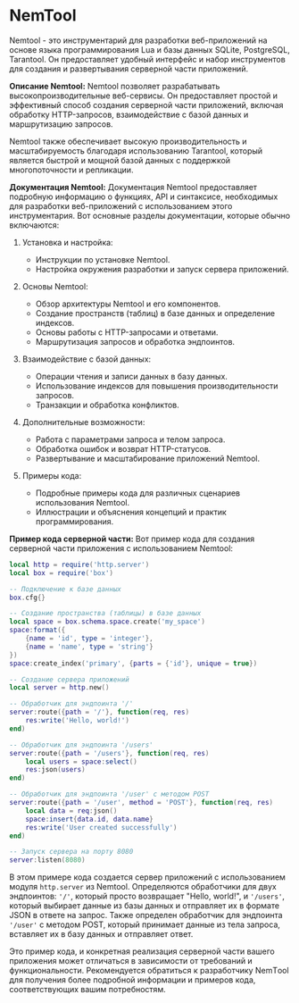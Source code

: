 # NemTool
Nemtool - это инструментарий для разработки веб-приложений на основе языка программирования Lua и базы данных SQLite, PostgreSQL, Tarantool.
Он предоставляет удобный интерфейс и набор инструментов для создания и развертывания серверной части приложений.

**Описание Nemtool:**
Nemtool позволяет разрабатывать высокопроизводительные веб-сервисы. Он предоставляет простой и эффективный способ создания серверной части приложений, включая обработку HTTP-запросов, взаимодействие с базой данных и маршрутизацию запросов.

Nemtool также обеспечивает высокую производительность и масштабируемость благодаря использованию Tarantool, который является быстрой и мощной базой данных с поддержкой многопоточности и репликации.

**Документация Nemtool:**
Документация Nemtool предоставляет подробную информацию о функциях, API и синтаксисе, необходимых для разработки веб-приложений с использованием этого инструментария. Вот основные разделы документации, которые обычно включаются:

1. Установка и настройка:
   - Инструкции по установке Nemtool.
   - Настройка окружения разработки и запуск сервера приложений.

2. Основы Nemtool:
   - Обзор архитектуры Nemtool и его компонентов.
   - Создание пространств (таблиц) в базе данных и определение индексов.
   - Основы работы с HTTP-запросами и ответами.
   - Маршрутизация запросов и обработка эндпоинтов.

3. Взаимодействие с базой данных:
   - Операции чтения и записи данных в базу данных.
   - Использование индексов для повышения производительности запросов.
   - Транзакции и обработка конфликтов.

4. Дополнительные возможности:
   - Работа с параметрами запроса и телом запроса.
   - Обработка ошибок и возврат HTTP-статусов.
   - Развертывание и масштабирование приложений Nemtool.

5. Примеры кода:
   - Подробные примеры кода для различных сценариев использования Nemtool.
   - Иллюстрации и объяснения концепций и практик программирования.

**Пример кода серверной части:**
Вот пример кода для создания серверной части приложения с использованием Nemtool:

```lua
local http = require('http.server')
local box = require('box')

-- Подключение к базе данных
box.cfg{}

-- Создание пространства (таблицы) в базе данных
local space = box.schema.space.create('my_space')
space:format({
    {name = 'id', type = 'integer'},
    {name = 'name', type = 'string'}
})
space:create_index('primary', {parts = {'id'}, unique = true})

-- Создание сервера приложений
local server = http.new()

-- Обработчик для эндпоинта '/'
server:route({path = '/'}, function(req, res)
    res:write('Hello, world!')
end)

-- Обработчик для эндпоинта '/users'
server:route({path = '/users'}, function(req, res)
    local users = space:select()
    res:json(users)
end)

-- Обработчик для эндпоинта '/user' с методом POST
server:route({path = '/user', method = 'POST'}, function(req, res)
    local data = req:json()
    space:insert{data.id, data.name}
    res:write('User created successfully')
end)

-- Запуск сервера на порту 8080
server:listen(8080)
```

В этом примере кода создается сервер приложений с использованием модуля `http.server` из Nemtool. Определяются обработчики для двух эндпоинтов: `'/'`, который просто возвращает "Hello, world!", и `'/users'`, который выбирает данные из базы данных и отправляет их в формате JSON в ответе на запрос. Также определен обработчик для эндпоинта `'/user'` с методом POST, который принимает данные из тела запроса, вставляет их в базу данных и отправляет ответ.

Это  пример кода, и конкретная реализация серверной части вашего приложения может отличаться в зависимости от требований и функциональности. Рекомендуется обратиться к разработчику NemТool для получения более подробной информации и примеров кода, соответствующих вашим потребностям.
